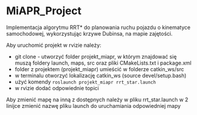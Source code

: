# MiAPR_Project
Implementacja algorytmu RRT* do planowania ruchu pojazdu o kinematyce samochodowej, wykorzystując krzywe Dubinsa, na mapie zajętości. 

Aby uruchomić projekt w rvizie należy:
- git clone - utworzyć folder projekt_miapr, w którym znajdować się muszą foldery launch, maps, src oraz pliki CMakeLists.txt i package.xml
- folder z projektem (projekt_miapr) umieścić w folderze catkin_ws/src
- w terminalu otworzyć lokalizację catkin_ws (source devel/setup.bash)
- użyć komendy `roslaunch projekt_miapr rrt_star.launch`
- w rvizie dodać odpowiednie topici

Aby zmienić mapę na inną z dostępnych należy w pliku rrt_star.launch w 2 linijce zmienić nazwę pliku launch do uruchamiania odpowiedniej mapy
